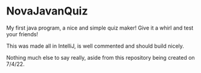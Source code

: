 # NovaJavanQuiz
My first java program, a nice and simple quiz maker! Give it a whirl and test your friends!

This was made all in IntelliJ, is well commented and should build nicely.

Nothing much else to say really, aside from this repository being created on 7/4/22.
